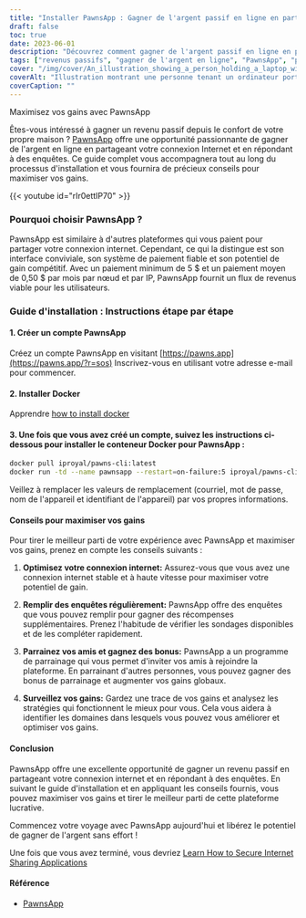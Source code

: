 ```yaml
---
title: "Installer PawnsApp : Gagner de l'argent passif en ligne en partageant votre Internet"
draft: false
toc: true
date: 2023-06-01
description: "Découvrez comment gagner de l'argent passif en ligne en partageant votre connexion Internet et en répondant à des enquêtes par l'intermédiaire de PawnsApp."
tags: ["revenus passifs", "gagner de l'argent en ligne", "PawnsApp", "partage de l'internet", "réalisation de l'enquête", "paiement minimum", "paiement moyen", "gagner de l'argent en ligne", "activité secondaire", "travail à domicile", "gagner des récompenses", "monétiser l'internet", "partage numérique", "génération de revenus", "l'indépendance financière", "gagner un revenu supplémentaire", "enquêtes en ligne", "revenus basés sur la technologie", "stratégie de monétisation", "économie numérique", "réseau peer-to-peer", "flux de revenus", "internet à domicile", "opportunité de gagner de l'argent", "internet usage", "récompenses pour les enquêtes", "gagner de l'argent en ligne", "argent facile", "récompenses numériques", "monétisation sur internet", "revenus passifs"]
cover: "/img/cover/An_illustration_showing_a_person_holding_a_laptop_with_a_money.png"
coverAlt: "Illustration montrant une personne tenant un ordinateur portable avec un symbole d'argent sur l'écran, représentant le fait de gagner un revenu passif en partageant des informations sur Internet et en répondant à des enquêtes avec PawnsApp."
coverCaption: ""
---
```

 Maximisez vos gains avec PawnsApp

Êtes-vous intéressé à gagner un revenu passif depuis le confort de votre propre maison ? [PawnsApp](https://pawns.app/?r=sos) offre une opportunité passionnante de gagner de l'argent en ligne en partageant votre connexion Internet et en répondant à des enquêtes. Ce guide complet vous accompagnera tout au long du processus d'installation et vous fournira de précieux conseils pour maximiser vos gains.

{{< youtube id="rIr0ettIP70" >}}

### Pourquoi choisir PawnsApp ?

PawnsApp est similaire à d'autres plateformes qui vous paient pour partager votre connexion internet. Cependant, ce qui la distingue est son interface conviviale, son système de paiement fiable et son potentiel de gain compétitif. Avec un paiement minimum de 5 $ et un paiement moyen de 0,50 $ par mois par nœud et par IP, PawnsApp fournit un flux de revenus viable pour les utilisateurs.

### Guide d'installation : Instructions étape par étape

#### 1. Créer un compte PawnsApp

Créez un compte PawnsApp en visitant [https://pawns.app](https://pawns.app/?r=sos) Inscrivez-vous en utilisant votre adresse e-mail pour commencer.

#### 2. Installer Docker

Apprendre [how to install docker](https://simeononsecurity.ch/other/creating-profitable-low-powered-crypto-miners/#installing-docker)

#### 3. Une fois que vous avez créé un compte, suivez les instructions ci-dessous pour installer le conteneur Docker pour PawnsApp :

```bash
docker pull iproyal/pawns-cli:latest
docker run -td --name pawnsapp --restart=on-failure:5 iproyal/pawns-cli:latest -email=email@example.com -password=change_me -device-name=raspberrypi -device-id=raspberrypi1 -accept-tos
```
Veillez à remplacer les valeurs de remplacement (courriel, mot de passe, nom de l'appareil et identifiant de l'appareil) par vos propres informations.

#### Conseils pour maximiser vos gains

Pour tirer le meilleur parti de votre expérience avec PawnsApp et maximiser vos gains, prenez en compte les conseils suivants :

1. **Optimisez votre connexion internet:** Assurez-vous que vous avez une connexion internet stable et à haute vitesse pour maximiser votre potentiel de gain.

2. **Remplir des enquêtes régulièrement:** PawnsApp offre des enquêtes que vous pouvez remplir pour gagner des récompenses supplémentaires. Prenez l'habitude de vérifier les sondages disponibles et de les compléter rapidement.

3. **Parrainez vos amis et gagnez des bonus:** PawnsApp a un programme de parrainage qui vous permet d'inviter vos amis à rejoindre la plateforme. En parrainant d'autres personnes, vous pouvez gagner des bonus de parrainage et augmenter vos gains globaux.

4. **Surveillez vos gains:** Gardez une trace de vos gains et analysez les stratégies qui fonctionnent le mieux pour vous. Cela vous aidera à identifier les domaines dans lesquels vous pouvez vous améliorer et optimiser vos gains.

#### Conclusion

PawnsApp offre une excellente opportunité de gagner un revenu passif en partageant votre connexion internet et en répondant à des enquêtes. En suivant le guide d'installation et en appliquant les conseils fournis, vous pouvez maximiser vos gains et tirer le meilleur parti de cette plateforme lucrative.

Commencez votre voyage avec PawnsApp aujourd'hui et libérez le potentiel de gagner de l'argent sans effort !

Une fois que vous avez terminé, vous devriez [Learn How to Secure Internet Sharing Applications](https://simeononsecurity.ch/other/how-to-secure-internet-sharing-applications/)

#### Référence
- [PawnsApp](https://pawns.app/?r=sos)

